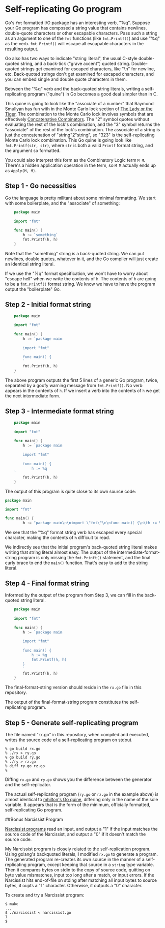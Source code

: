 # Self-replicating Go program

Go's `fmt` formatted I/O package has an interesting verb, "%q". Suppose your Go program has composed a string value that contains newlines, double-quote characters or other escapable characters. Pass such a string as an argument to one of the `fmt` functions (like `fmt.Printf()`) and use "%q" as the verb. `fmt.Printf()` will escape all escapable characters in the resulting output.

Go also has two ways to indicate "string literal", the usual C-style double-quoted string,
and a back-tick ("grave accent") quoted string. Double-quoted strings get examined for escaped characters, like "\n" for newline, etc.
Back-quoted strings don't get examined for escaped characters, and you can embed single and double quote characters in them.

Between the "%q" verb and the back-quoted string literals, writing a self-replicating program ("quine") in Go becomes a good deal simpler than in C.

This quine is going to look like the "associate of a number" that Raymond Smullyan has fun with in the Monte Carlo lock section of [The Lady or the Tiger](http://www.amazon.com/The-Lady-Tiger-Other-Puzzles/dp/048647027X/). The combination to the Monte Carlo lock involves symbols that are effectively [Concatenative Combinators](http://tunes.org/~iepos/joy.html). The "2" symbol quotes without evaluating the rest of the lock's combination, and the "3" symbol returns the "associate" of the rest of the lock's combination. The associate of a string is just the concatenation of "string"2"string", so "323" is the self-replicating Monte Carlo lock combination. This Go quine is going look like `fmt.Printf(str, str)`, where `str` is both a valid `Printf` format string, and the argument so formatted.

You could also interpret this form as the Combinatory Logic term `M M`. There's a hidden application operation in the term, so `M M` actually ends up as `Apply(M, M)`.

## Step 1 - Go necessities

Go the language is pretty militant about some minimal formatting. We start with some boilerplate, and the "associate" of something:

```go
    package main
    
    import "fmt"
    
    func main() {
        h := `something`
        fmt.Printf(h, h)
    }
````

Note that the "something" string is a back-quoted string. We can put newlines, double quotes, whatever in it, and the Go compiler will just create an identical string literal.

If we use the "%q" format specification, we won't have to worry about "escape hell" when we write the contents of `h`. The contents of `h` are going to be a `fmt.Printf()` format string. We know we have to have the program output the "boilerplate" Go.

## Step 2 - Initial format string

```go
    package main
    
    import "fmt"
    
    func main() {
        h := `package main
        
        import "fmt"
        
        func main() {
        `
        fmt.Printf(h, h)
    }
```

The above program outputs the first 5 lines of a generic Go program, twice, separated by a goofy warning message from `fmt.Printf()`. No verb appears in the contents of `h`. If we insert a verb into the contents of `h` we get the next intermediate form.

## Step 3 - Intermediate format string

```go
    package main
    
    import "fmt"
    
    func main() {
        h := `package main
        
        import "fmt"
        
        func main() {
            h := %q
    `
        fmt.Printf(h, h)
    }
```
The output of this program is quite close to its own source code:

```go
package main

import "fmt"

func main() {
        h := "package main\n\nimport \"fmt\"\n\nfunc main() {\n\th := %q\n"
```
We see that the "%q" format string verb has escaped every special character, making the contents of `h` difficult to read.

We indirectly see that the initial program's back-quoted string literal makes writing that string literal almost easy. The output of the intermediate-format-string program is only missing the `fmt.Prinft()` statement, and the final curly brace to end the `main()` function. That's easy to add to the string literal.

## Step 4 - Final format string

Informed by the output of the program from Step 3, we can fill in the back-quoted string literal.
```go
    package main
    
    import "fmt"
    
    func main() {
        h := `package main
        
        import "fmt"
        
        func main() {
            h := %q
            fmt.Printf(h, h)
        }
        `
        fmt.Printf(h, h)
    }
```
The final-format-string version should reside in the `rx.go` file in this repository.

The output of the final-format-string program constitutes the self-replicating program.

## Step 5 - Generate self-replicating program

The file named "rx.go" in this repository, when compiled and executed, writes the source code of a
self-replicating program on stdout.

    % go build rx.go
    % ./rx > ry.go
    % go build ry.go
    % ./ry > rz.go
    % diff ry.go rz.go
    %    
Diffing `rx.go` and `ry.go` shows you the difference between the generator and the self-replicator.

The actual self-replicating program (`ry.go` or `rz.go` in the example above) is almost identical to [mhilton's Go quine](https://github.com/mhilton/quine/blob/master/quine.go), differing only in the name of the sole variable. It appears that is the form of the minimum, officially formatted, self-replicating Go program.

##Bonus Narcissist Program

[Narcissist programs](https://rosettacode.org/wiki/Narcissist) read an input, and output a
"1" if the input matches the source code of the Narcissist, and output a "0" if it doesn't
match the source code.

My Narcissist program is closely related to the self-replication program. Using golang's
backquoted literals, I modified `rx.go` to generate a program. The generated program
re-creates its own source in the manner of a self-replicating program, except keeping
that source in a `string` type variable. Then it compares bytes on stdin to the 
copy of source code, quitting on byte value mismatches, input too long after a match,
or input errors. If the Narcissist hits end-of-file on stding after matching all
input bytes to source bytes, it oupts a "1" character. Otherwise, it outputs a "0" character.

To create and try a Narcissist program:

    $ make
    ...
	$ ./narcissist < narcissist.go
    1
    $

